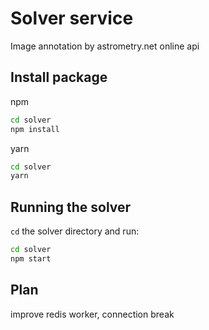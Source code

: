 # Solver service

Image annotation by astrometry.net online api

## Install package
npm
```bash
cd solver
npm install
```

yarn
```bash
cd solver
yarn
```

## Running the solver

`cd` the solver directory and run:

```bash
cd solver
npm start
```

## Plan
improve redis worker, connection break
